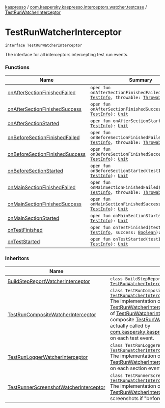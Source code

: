 [kaspresso](../../index.md) / [com.kaspersky.kaspresso.interceptors.watcher.testcase](../index.md) / [TestRunWatcherInterceptor](./index.md)

# TestRunWatcherInterceptor

`interface TestRunWatcherInterceptor`

The interface for all interceptors intercepting test run events.

### Functions

| Name | Summary |
|---|---|
| [onAfterSectionFinishedFailed](on-after-section-finished-failed.md) | `open fun onAfterSectionFinishedFailed(testInfo: `[`TestInfo`](../../com.kaspersky.kaspresso.testcases.models.info/-test-info/index.md)`, throwable: `[`Throwable`](https://kotlinlang.org/api/latest/jvm/stdlib/kotlin/-throwable/index.html)`): `[`Unit`](https://kotlinlang.org/api/latest/jvm/stdlib/kotlin/-unit/index.html) |
| [onAfterSectionFinishedSuccess](on-after-section-finished-success.md) | `open fun onAfterSectionFinishedSuccess(testInfo: `[`TestInfo`](../../com.kaspersky.kaspresso.testcases.models.info/-test-info/index.md)`): `[`Unit`](https://kotlinlang.org/api/latest/jvm/stdlib/kotlin/-unit/index.html) |
| [onAfterSectionStarted](on-after-section-started.md) | `open fun onAfterSectionStarted(testInfo: `[`TestInfo`](../../com.kaspersky.kaspresso.testcases.models.info/-test-info/index.md)`): `[`Unit`](https://kotlinlang.org/api/latest/jvm/stdlib/kotlin/-unit/index.html) |
| [onBeforeSectionFinishedFailed](on-before-section-finished-failed.md) | `open fun onBeforeSectionFinishedFailed(testInfo: `[`TestInfo`](../../com.kaspersky.kaspresso.testcases.models.info/-test-info/index.md)`, throwable: `[`Throwable`](https://kotlinlang.org/api/latest/jvm/stdlib/kotlin/-throwable/index.html)`): `[`Unit`](https://kotlinlang.org/api/latest/jvm/stdlib/kotlin/-unit/index.html) |
| [onBeforeSectionFinishedSuccess](on-before-section-finished-success.md) | `open fun onBeforeSectionFinishedSuccess(testInfo: `[`TestInfo`](../../com.kaspersky.kaspresso.testcases.models.info/-test-info/index.md)`): `[`Unit`](https://kotlinlang.org/api/latest/jvm/stdlib/kotlin/-unit/index.html) |
| [onBeforeSectionStarted](on-before-section-started.md) | `open fun onBeforeSectionStarted(testInfo: `[`TestInfo`](../../com.kaspersky.kaspresso.testcases.models.info/-test-info/index.md)`): `[`Unit`](https://kotlinlang.org/api/latest/jvm/stdlib/kotlin/-unit/index.html) |
| [onMainSectionFinishedFailed](on-main-section-finished-failed.md) | `open fun onMainSectionFinishedFailed(testInfo: `[`TestInfo`](../../com.kaspersky.kaspresso.testcases.models.info/-test-info/index.md)`, throwable: `[`Throwable`](https://kotlinlang.org/api/latest/jvm/stdlib/kotlin/-throwable/index.html)`): `[`Unit`](https://kotlinlang.org/api/latest/jvm/stdlib/kotlin/-unit/index.html) |
| [onMainSectionFinishedSuccess](on-main-section-finished-success.md) | `open fun onMainSectionFinishedSuccess(testInfo: `[`TestInfo`](../../com.kaspersky.kaspresso.testcases.models.info/-test-info/index.md)`): `[`Unit`](https://kotlinlang.org/api/latest/jvm/stdlib/kotlin/-unit/index.html) |
| [onMainSectionStarted](on-main-section-started.md) | `open fun onMainSectionStarted(testInfo: `[`TestInfo`](../../com.kaspersky.kaspresso.testcases.models.info/-test-info/index.md)`): `[`Unit`](https://kotlinlang.org/api/latest/jvm/stdlib/kotlin/-unit/index.html) |
| [onTestFinished](on-test-finished.md) | `open fun onTestFinished(testInfo: `[`TestInfo`](../../com.kaspersky.kaspresso.testcases.models.info/-test-info/index.md)`, success: `[`Boolean`](https://kotlinlang.org/api/latest/jvm/stdlib/kotlin/-boolean/index.html)`): `[`Unit`](https://kotlinlang.org/api/latest/jvm/stdlib/kotlin/-unit/index.html) |
| [onTestStarted](on-test-started.md) | `open fun onTestStarted(testInfo: `[`TestInfo`](../../com.kaspersky.kaspresso.testcases.models.info/-test-info/index.md)`): `[`Unit`](https://kotlinlang.org/api/latest/jvm/stdlib/kotlin/-unit/index.html) |

### Inheritors

| Name | Summary |
|---|---|
| [BuildStepReportWatcherInterceptor](../../com.kaspersky.kaspresso.interceptors.watcher.testcase.impl.report/-build-step-report-watcher-interceptor/index.md) | `class BuildStepReportWatcherInterceptor : `[`TestRunWatcherInterceptor`](./index.md) |
| [TestRunCompositeWatcherInterceptor](../../com.kaspersky.kaspresso.interceptors.watcher.testcase.impl.composite/-test-run-composite-watcher-interceptor/index.md) | `class TestRunCompositeWatcherInterceptor : `[`TestRunWatcherInterceptor`](./index.md)<br>The implementation of the [TestRunWatcherInterceptor](./index.md) interface. Composes all of [TestRunWatcherInterceptor](./index.md)s list into one composite [TestRunWatcherInterceptor](./index.md) that is actually called by [com.kaspersky.kaspresso.testcases.core.TestRunner](#) on each test event. |
| [TestRunLoggerWatcherInterceptor](../../com.kaspersky.kaspresso.interceptors.watcher.testcase.impl.logging/-test-run-logger-watcher-interceptor/index.md) | `class TestRunLoggerWatcherInterceptor : `[`TestRunWatcherInterceptor`](./index.md)<br>The implementation of the [TestRunWatcherInterceptor](./index.md) interface. Logs [TestInfo](../../com.kaspersky.kaspresso.testcases.models.info/-test-info/index.md) on each section event. |
| [TestRunnerScreenshotWatcherInterceptor](../../com.kaspersky.kaspresso.interceptors.watcher.testcase.impl.screenshot/-test-runner-screenshot-watcher-interceptor/index.md) | `class TestRunnerScreenshotWatcherInterceptor : `[`TestRunWatcherInterceptor`](./index.md)<br>The implementation of the [TestRunWatcherInterceptor](./index.md) interface. Takes screenshots if "before" or "after" sections failed. |
